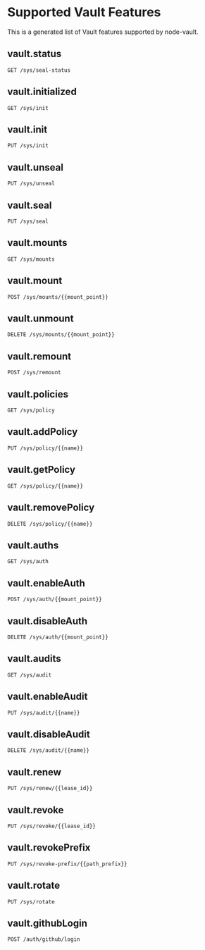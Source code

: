 # Supported Vault Features

 This is a generated list of Vault features supported by node-vault.

## vault.status

`GET /sys/seal-status`

## vault.initialized

`GET /sys/init`

## vault.init

`PUT /sys/init`

## vault.unseal

`PUT /sys/unseal`

## vault.seal

`PUT /sys/seal`

## vault.mounts

`GET /sys/mounts`

## vault.mount

`POST /sys/mounts/{{mount_point}}`

## vault.unmount

`DELETE /sys/mounts/{{mount_point}}`

## vault.remount

`POST /sys/remount`

## vault.policies

`GET /sys/policy`

## vault.addPolicy

`PUT /sys/policy/{{name}}`

## vault.getPolicy

`GET /sys/policy/{{name}}`

## vault.removePolicy

`DELETE /sys/policy/{{name}}`

## vault.auths

`GET /sys/auth`

## vault.enableAuth

`POST /sys/auth/{{mount_point}}`

## vault.disableAuth

`DELETE /sys/auth/{{mount_point}}`

## vault.audits

`GET /sys/audit`

## vault.enableAudit

`PUT /sys/audit/{{name}}`

## vault.disableAudit

`DELETE /sys/audit/{{name}}`

## vault.renew

`PUT /sys/renew/{{lease_id}}`

## vault.revoke

`PUT /sys/revoke/{{lease_id}}`

## vault.revokePrefix

`PUT /sys/revoke-prefix/{{path_prefix}}`

## vault.rotate

`PUT /sys/rotate`

## vault.githubLogin

`POST /auth/github/login`